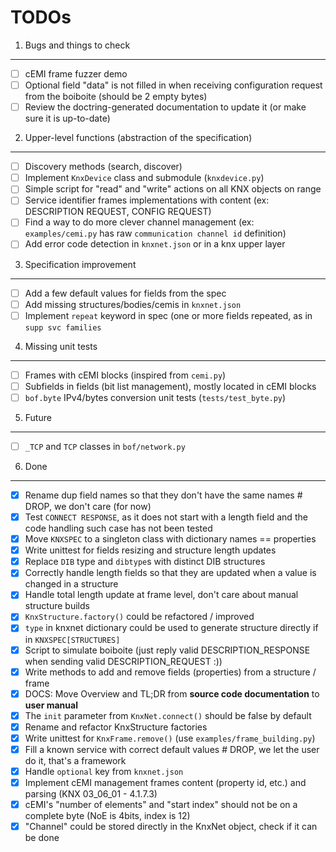 TODOs
=====

1. Bugs and things to check
---------------------------

- [ ] cEMI frame fuzzer demo
- [ ] Optional field "data" is not filled in when receiving configuration request from the boiboite (should be 2 empty bytes)
- [ ] Review the doctring-generated documentation to update it (or make sure it is up-to-date)

2. Upper-level functions (abstraction of the specification)
-----------------------------------------------------------

- [ ] Discovery methods (search, discover)
- [ ] Implement `KnxDevice` class and submodule (`knxdevice.py`)
- [ ] Simple script for "read" and "write" actions on all KNX objects on range
- [ ] Service identifier frames implementations with content (ex: DESCRIPTION REQUEST, CONFIG REQUEST)
- [ ] Find a way to do more clever channel management (ex: `examples/cemi.py` has raw `communication channel id` definition)
- [ ] Add error code detection in `knxnet.json` or in a knx upper layer

3. Specification improvement
----------------------------

- [ ] Add a few default values for fields from the spec
- [ ] Add missing structures/bodies/cemis in `knxnet.json`
- [ ] Implement `repeat` keyword in spec (one or more fields repeated, as in `supp svc families`

4. Missing unit tests
---------------------

- [ ] Frames with cEMI blocks (inspired from `cemi.py`)
- [ ] Subfields in fields (bit list management), mostly located in cEMI blocks
- [ ] `bof.byte` IPv4/bytes conversion unit tests (`tests/test_byte.py`)

5. Future
---------

- [ ] `_TCP` and `TCP` classes in `bof/network.py` 

6. Done
-------

- [X] Rename dup field names so that they don't have the same names # DROP, we don't care (for now)
- [X] Test `CONNECT RESPONSE`, as it does not start with a length field and the code handling such case has not been tested
- [X] Move `KNXSPEC` to a singleton class with dictionary names == properties
- [X] Write unittest for fields resizing and structure length updates
- [X] Replace `DIB` type and `dibtype`s with distinct DIB structures
- [X] Correctly handle length fields so that they are updated when a value is changed in a structure
- [X] Handle total length update at frame level, don't care about manual structure builds
- [X] `KnxStructure.factory()` could be refactored / improved
- [X] `type` in knxnet dictionary could be used to generate structure directly if in `KNXSPEC[STRUCTURES]`
- [X] Script to simulate boiboite (just reply valid DESCRIPTION_RESPONSE when sending valid DESCRIPTION_REQUEST :))
- [X] Write methods to add and remove fields (properties) from a structure / frame
- [X] DOCS: Move Overview and TL;DR from **source code documentation** to **user manual**
- [X] The `init` parameter from `KnxNet.connect()` should be false by default
- [X] Rename and refactor KnxStructure factories
- [X] Write unittest for `KnxFrame.remove()` (use `examples/frame_building.py`)
- [X] Fill a known service with correct default values # DROP, we let the user do it, that's a framework
- [X] Handle `optional` key from `knxnet.json`
- [X] Implement cEMI management frames content (property id, etc.) and parsing (KNX 03_06_01 - 4.1.7.3)
- [X] cEMI's "number of elements" and "start index" should not be on a complete byte (NoE is 4bits, index is 12)
- [X] "Channel" could be stored directly in the KnxNet object, check if it can be done
